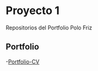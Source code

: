 # Proyecto 1

Repositorios del Portfolio Polo Friz

## Portfolio

-[Portfolio-CV](https://matiaspolofriz.github.io/proyecto-1/portfolio-polofriz/)
